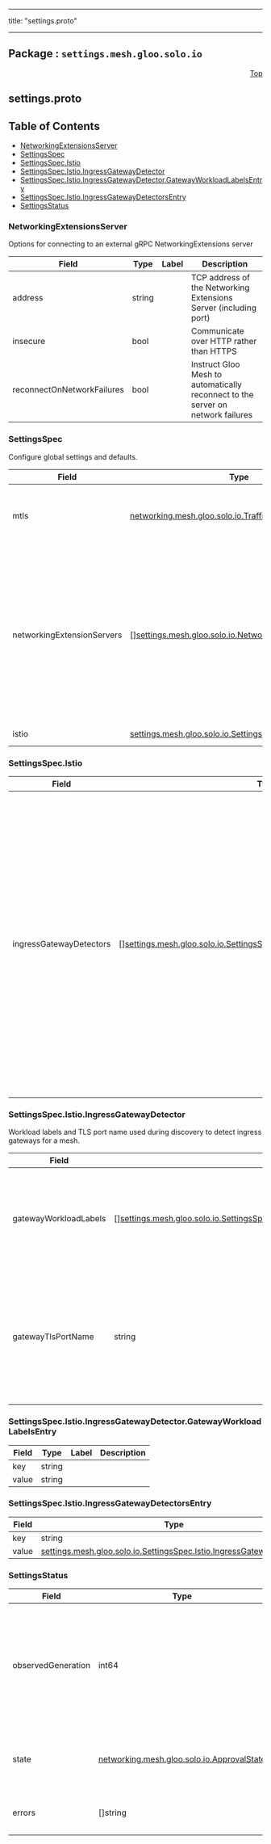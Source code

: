 
---

title: "settings.proto"

---

## Package : `settings.mesh.gloo.solo.io`



<a name="top"></a>

<a name="API Reference for settings.proto"></a>
<p align="right"><a href="#top">Top</a></p>

## settings.proto


## Table of Contents
  - [NetworkingExtensionsServer](#settings.mesh.gloo.solo.io.NetworkingExtensionsServer)
  - [SettingsSpec](#settings.mesh.gloo.solo.io.SettingsSpec)
  - [SettingsSpec.Istio](#settings.mesh.gloo.solo.io.SettingsSpec.Istio)
  - [SettingsSpec.Istio.IngressGatewayDetector](#settings.mesh.gloo.solo.io.SettingsSpec.Istio.IngressGatewayDetector)
  - [SettingsSpec.Istio.IngressGatewayDetector.GatewayWorkloadLabelsEntry](#settings.mesh.gloo.solo.io.SettingsSpec.Istio.IngressGatewayDetector.GatewayWorkloadLabelsEntry)
  - [SettingsSpec.Istio.IngressGatewayDetectorsEntry](#settings.mesh.gloo.solo.io.SettingsSpec.Istio.IngressGatewayDetectorsEntry)
  - [SettingsStatus](#settings.mesh.gloo.solo.io.SettingsStatus)







<a name="settings.mesh.gloo.solo.io.NetworkingExtensionsServer"></a>

### NetworkingExtensionsServer
Options for connecting to an external gRPC NetworkingExtensions server


| Field | Type | Label | Description |
| ----- | ---- | ----- | ----------- |
| address | string |  | TCP address of the Networking Extensions Server (including port) |
  | insecure | bool |  | Communicate over HTTP rather than HTTPS |
  | reconnectOnNetworkFailures | bool |  | Instruct Gloo Mesh to automatically reconnect to the server on network failures |
  





<a name="settings.mesh.gloo.solo.io.SettingsSpec"></a>

### SettingsSpec
Configure global settings and defaults.


| Field | Type | Label | Description |
| ----- | ---- | ----- | ----------- |
| mtls | [networking.mesh.gloo.solo.io.TrafficPolicySpec.MTLS](.././github.com.solo-io.gloo-mesh.api.networking.v1alpha2.traffic_policy#networking.mesh.gloo.solo.io.TrafficPolicySpec.MTLS) |  | Configure default mTLS settings for TrafficTargets (MTLS declared in TrafficPolicies take precedence) |
  | networkingExtensionServers | [][settings.mesh.gloo.solo.io.NetworkingExtensionsServer](.././github.com.solo-io.gloo-mesh.api.settings.v1alpha2.settings#settings.mesh.gloo.solo.io.NetworkingExtensionsServer) | repeated | Configure Gloo Mesh networking to communicate with one or more external gRPC NetworkingExtensions servers. Updates will be applied by the servers in the order they are listed (servers towards the end of the list take precedence). Note: Extension Servers have full write access to the output objects written by Gloo Mesh. |
  | istio | [settings.mesh.gloo.solo.io.SettingsSpec.Istio](.././github.com.solo-io.gloo-mesh.api.settings.v1alpha2.settings#settings.mesh.gloo.solo.io.SettingsSpec.Istio) |  | Istio-specific discovery settings |
  





<a name="settings.mesh.gloo.solo.io.SettingsSpec.Istio"></a>

### SettingsSpec.Istio



| Field | Type | Label | Description |
| ----- | ---- | ----- | ----------- |
| ingressGatewayDetectors | [][settings.mesh.gloo.solo.io.SettingsSpec.Istio.IngressGatewayDetectorsEntry](.././github.com.solo-io.gloo-mesh.api.settings.v1alpha2.settings#settings.mesh.gloo.solo.io.SettingsSpec.Istio.IngressGatewayDetectorsEntry) | repeated | Ingress gateway detectors for each cluster. The key to the map is either a k8s cluster name or the wildcard `*` meaning all clusters. If an entry is found for a given cluster, it will be used. Otherwise, the wildcard entry will be used if it exists. Lastly, we will fall back to the default values. |
  





<a name="settings.mesh.gloo.solo.io.SettingsSpec.Istio.IngressGatewayDetector"></a>

### SettingsSpec.Istio.IngressGatewayDetector
Workload labels and TLS port name used during discovery to detect ingress gateways for a mesh.


| Field | Type | Label | Description |
| ----- | ---- | ----- | ----------- |
| gatewayWorkloadLabels | [][settings.mesh.gloo.solo.io.SettingsSpec.Istio.IngressGatewayDetector.GatewayWorkloadLabelsEntry](.././github.com.solo-io.gloo-mesh.api.settings.v1alpha2.settings#settings.mesh.gloo.solo.io.SettingsSpec.Istio.IngressGatewayDetector.GatewayWorkloadLabelsEntry) | repeated | The workload labels used during discovery to detect ingress gateways for a mesh. If not specified, will default to `{"istio": "ingressgateway"}`. |
  | gatewayTlsPortName | string |  | The name of the TLS port used to detect ingress gateways. Services must have a port with this name in order to be recognized as an ingress gateway during discovery. If not specified, will default to `tls`. |
  





<a name="settings.mesh.gloo.solo.io.SettingsSpec.Istio.IngressGatewayDetector.GatewayWorkloadLabelsEntry"></a>

### SettingsSpec.Istio.IngressGatewayDetector.GatewayWorkloadLabelsEntry



| Field | Type | Label | Description |
| ----- | ---- | ----- | ----------- |
| key | string |  |  |
  | value | string |  |  |
  





<a name="settings.mesh.gloo.solo.io.SettingsSpec.Istio.IngressGatewayDetectorsEntry"></a>

### SettingsSpec.Istio.IngressGatewayDetectorsEntry



| Field | Type | Label | Description |
| ----- | ---- | ----- | ----------- |
| key | string |  |  |
  | value | [settings.mesh.gloo.solo.io.SettingsSpec.Istio.IngressGatewayDetector](.././github.com.solo-io.gloo-mesh.api.settings.v1alpha2.settings#settings.mesh.gloo.solo.io.SettingsSpec.Istio.IngressGatewayDetector) |  |  |
  





<a name="settings.mesh.gloo.solo.io.SettingsStatus"></a>

### SettingsStatus



| Field | Type | Label | Description |
| ----- | ---- | ----- | ----------- |
| observedGeneration | int64 |  | The most recent generation observed in the the Settings metadata. If the observedGeneration does not match generation, the controller has not processed the most recent version of this resource. |
  | state | [networking.mesh.gloo.solo.io.ApprovalState](.././github.com.solo-io.gloo-mesh.api.networking.v1alpha2.validation_state#networking.mesh.gloo.solo.io.ApprovalState) |  | The state of the overall resource. It will only show accepted if no processing errors encountered. |
  | errors | []string | repeated | Any errors encountered while processing Settings object. |
  




 <!-- end messages -->

 <!-- end enums -->

 <!-- end HasExtensions -->

 <!-- end services -->

